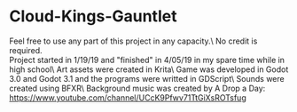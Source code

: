 # Cloud-Kings-Gauntlet
Feel free to use any part of this project in any capacity.\ 
No credit is required.\
Project started in 1/19/19 and "finished" in 4/05/19 in my spare time while in high school\ 
Art assets were created in Krita\ 
Game was developed in Godot 3.0 and Godot 3.1 and the programs were writted in GDScript\ 
Sounds were created using BFXR\ 
Background music was created by A Drop a Day: https://www.youtube.com/channel/UCcK9Pfwv71TtGiXsROTsfug 

